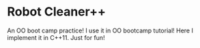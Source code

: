 # Robot Cleaner++
An OO boot camp practice! I use it in OO bootcamp tutorial! Here I implement it in C++11. Just for fun!

